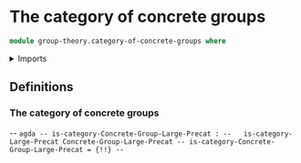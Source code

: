 # The category of concrete groups

```agda
module group-theory.category-of-concrete-groups where
```

<details><summary>Imports</summary>

```agda

```

</details>

## Definitions

### The category of concrete groups

-- ```agda
-- is-category-Concrete-Group-Large-Precat :
--   is-category-Large-Precat Concrete-Group-Large-Precat
-- is-category-Concrete-Group-Large-Precat = {!!}
-- ```
